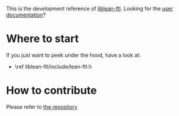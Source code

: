 

This is the development reference of [liblean-ftl](https://github.com/sebstien-riou/lean-ftl). Looking for the [user documentation](https://lean-ftl.readthedocs.io/)?


# Where to start
If you just want to peek under the hood, have a look at:
 - \ref liblean-ftl/include/lean-ftl.h

# How to contribute

Please refer to [the repository](https://github.com/sebstien-riou/lean-ftl)
